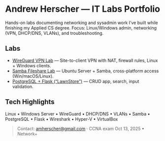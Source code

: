 # Andrew Herscher — IT Labs Portfolio

Hands-on labs documenting networking and sysadmin work I’ve built while finishing my Applied CS degree.
Focus: Linux/Windows admin, networking (VPN, DHCP/DNS, VLANs), and troubleshooting.

## Labs

- [WireGuard VPN Lab](./wireguard_vpn.md) — Site-to-client VPN with NAT, firewall rules, Linux + Windows clients.
- [Samba Fileshare Lab](./samba_fileshare.md) — Ubuntu Server + Samba, cross-platform access (Win/macOS/Linux).
- [PostgreSQL + Flask (“LawnStore”)](./postgres.md) — CRUD app, search, input validation.

## Tech Highlights
Linux • Windows Server • WireGuard • DHCP/DNS • VLANs • Samba • PostgreSQL • Flask • Wireshark • Hyper-V • VirtualBox

> Contact: amherscher@gmail.com · CCNA exam Oct 13, 2025 • Network+
